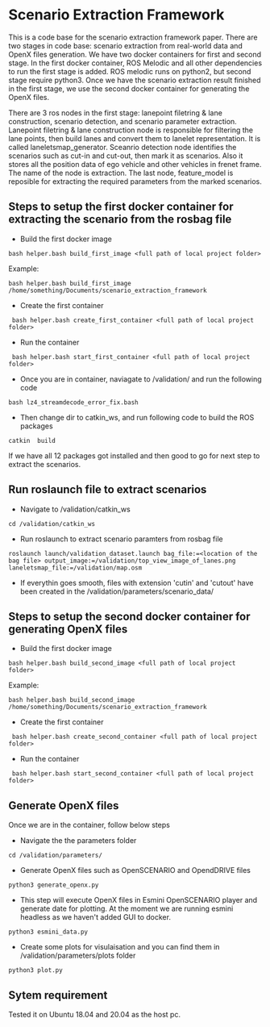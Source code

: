 # Scenario Extraction Framework
This is a code base for the scenario extraction framework paper. There are two stages in code base: scenario extraction from real-world data and OpenX files generation. We have two docker containers for first and second stage. In the first docker container, ROS Melodic and all other dependencies to run the first stage is added. ROS melodic runs on python2, but second stage require python3. Once we have the scenario extraction result finished in the first stage, we use the second docker container for generating the OpenX files.

There are 3 ros nodes in the first stage: lanepoint filetring & lane construction, scenario detection, and scenario parameter extraction. Lanepoint filetring & lane construction node is responsible for filtering the lane points, then build lanes and convert them to lanelet representation. It is called laneletsmap_generator. Sceanrio detection node identifies the scenarios such as cut-in and cut-out, then mark it as scenarios. Also it stores all the position data of ego vehicle and other vehicles in frenet frame. The name of the node is extraction. The last node, feature_model is reposible for extracting the required parameters from the marked scenarios. 

## Steps to setup the first docker container for extracting the scenario from the rosbag file
* Build the first docker image
```
bash helper.bash build_first_image <full path of local project folder>
```
Example:
```
bash helper.bash build_first_image /home/something/Documents/scenario_extraction_framework
```

* Create the first container
```
 bash helper.bash create_first_container <full path of local project folder>
```

* Run the container
```
 bash helper.bash start_first_container <full path of local project folder>
```

* Once you are in container, naviagate to /validation/ and run the following code
```
bash lz4_streamdecode_error_fix.bash 
```

* Then change dir to catkin_ws, and run following code to build the ROS packages
```
catkin  build
```
If we have all 12 packages got installed and then good to go for next step to extract the scenarios.


## Run roslaunch file to extract scenarios
* Navigate to /validation/catkin_ws
```
cd /validation/catkin_ws
```

* Run roslaunch to extract scenario paramters from rosbag file

```
roslaunch launch/validation_dataset.launch bag_file:=<location of the bag file> output_image:=/validation/top_view_image_of_lanes.png laneletsmap_file:=/validation/map.osm
```

* If everythin goes smooth,  files with extension 'cutin' and 'cutout' have been created in the /validation/parameters/scenario_data/


## Steps to setup the second docker container for generating OpenX files
* Build the first docker image
```
bash helper.bash build_second_image <full path of local project folder>
```
Example:
```
bash helper.bash build_second_image /home/something/Documents/scenario_extraction_framework
```

* Create the first container
```
 bash helper.bash create_second_container <full path of local project folder>
```

* Run the container
```
 bash helper.bash start_second_container <full path of local project folder>
```



## Generate OpenX files
Once we are in the container, follow below steps

* Navigate the the parameters folder
```
cd /validation/parameters/
```

* Generate OpenX files such as OpenSCENARIO and OpendDRIVE files

```
python3 generate_openx.py
```

* This step will execute OpenX files in Esmini OpenSCENARIO player and generate date for plotting. At the moment we are running esmini headless as we haven't added GUI to docker.

```
python3 esmini_data.py
```

* Create some plots for visulaisation and you can find them in /validation/parameters/plots folder

```
python3 plot.py
```

## Sytem requirement

Tested it on Ubuntu 18.04 and 20.04 as the host pc.

